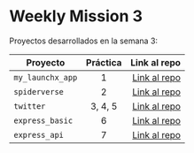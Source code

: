 # Weekly Mission 3

Proyectos desarrollados en la semana 3:

| Proyecto | Práctica | Link al repo |
| ------------- |:-------------:| -----:|
|`my_launchx_app`|1|[Link al repo](https://github.com/JorgeLMarquez/my_launchx_app)|
|`spiderverse`|2|[Link al repo](https://github.com/JorgeLMarquez/spiderverse)|
|`twitter`|3, 4, 5|[Link al repo](https://github.com/JorgeLMarquez/twitter)|
|`express_basic`|6|[Link al repo](https://github.com/LaunchX-InnovaccionVirtual/MissionNodeJS)|
|`express_api`|7|[Link al repo](https://github.com/LaunchX-InnovaccionVirtual/MissionNodeJS)|
